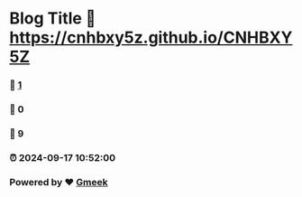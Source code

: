 # Blog Title :link: https://cnhbxy5z.github.io/CNHBXY5Z 
### :page_facing_up: [1](https://cnhbxy5z.github.io/CNHBXY5Z/tag.html) 
### :speech_balloon: 0 
### :hibiscus: 9 
### :alarm_clock: 2024-09-17 10:52:00 
### Powered by :heart: [Gmeek](https://github.com/Meekdai/Gmeek)
